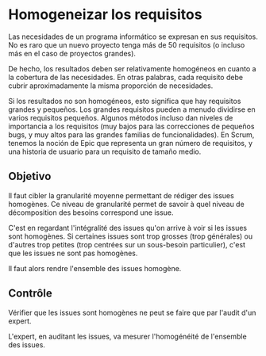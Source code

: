 Homogeneizar los requisitos
===========================

Las necesidades de un programa informático se expresan en sus requisitos. No es raro que un nuevo proyecto tenga más de 50 requisitos (o incluso más en el caso de proyectos grandes).

De hecho, los resultados deben ser relativamente homogéneos en cuanto a la cobertura de las necesidades. En otras palabras, cada requisito debe cubrir aproximadamente la misma proporción de necesidades.

Si los resultados no son homogéneos, esto significa que hay requisitos grandes y pequeños. Los grandes requisitos pueden a menudo dividirse en varios requisitos pequeños. Algunos métodos incluso dan niveles de importancia a los requisitos (muy bajos para las correcciones de pequeños bugs, y muy altos para las grandes familias de funcionalidades). En Scrum, tenemos la noción de Epic que representa un gran número de requisitos, y una historia de usuario para un requisito de tamaño medio.

Objetivo
--------

Il faut cibler la granularité moyenne permettant de rédiger des issues homogènes. Ce niveau de granularité permet de savoir à quel niveau de décomposition des besoins correspond une issue.

C'est en regardant l'intégralité des issues qu'on arrive à voir si les issues sont homogènes. Si certaines issues sont trop grosses (trop générales) ou d'autres trop petites (trop centrées sur un sous-besoin particulier), c'est que les issues ne sont pas homogènes.

Il faut alors rendre l'ensemble des issues homogène.

Contrôle
--------

Vérifier que les issues sont homogènes ne peut se faire que par l'audit d'un expert.

L'expert, en auditant les issues, va mesurer l'homogénéité de l'ensemble des issues.
